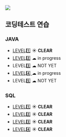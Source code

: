 <img src="https://programmers.co.kr/assets/bi-programmers-light-0d164d49b51a123bab5cca11106145d6fac5a5ac04b8646780369c2a5bc0dd79.png" />

## 코딩테스트 연습 
### JAVA 
* <a href="https://github.com/dev-hee99/Programers/tree/master/study/src/level1">LEVEL1️⃣</a> ☀ **CLEAR**
* <a href="https://github.com/dev-hee99/Programers/tree/master/study/src/level2">LEVEL2️⃣</a> ☁ in progress
* LEVEL3️⃣ ☁ NOT YET
* <a href="https://github.com/dev-hee99/Programers/tree/master/study/src/level4">LEVEL4️⃣ <a> ☁ in progress
* LEVEL5️⃣ ☁ NOT YET                                                                                         
                                                                                            
### SQL
* [LEVEL1️⃣](https://github.com/dev-hee99/Programers/tree/master/study/src/SQL/level1) ☀ **CLEAR**
* [LEVEL2️⃣](https://github.com/dev-hee99/Programers/tree/master/study/src/SQL/level2) ☀ **CLEAR**
* [LEVEL3️⃣](https://github.com/dev-hee99/Programers/tree/master/study/src/SQL/level3) ☀ **CLEAR**
* [LEVEL4️⃣](https://github.com/dev-hee99/Programers/tree/master/study/src/SQL/level4) ☀ **CLEAR**

